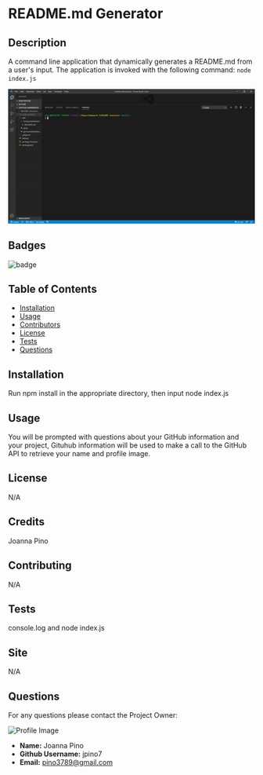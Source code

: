
# README.md Generator

## Description
A command line application that dynamically generates a README.md from a user's input. The application is invoked with the following command: ``` node index.js ```

![Demo](/utils/README.md-Demo.gif)

## Badges
![badge](https://img.shields.io/github/languages/top/jpino7/READMEgenerator)

## Table of Contents
- [Installation](#installation)
- [Usage](#usage)
- [Contributors](#contributing)
- [License](#license)
- [Tests](#tests)
- [Questions](#questions)

## Installation
Run npm install in the appropriate directory, then input node index.js

## Usage
You will be prompted with questions about your GitHub information and your project, Gituhub information will be used to make a call to the GitHub API to retrieve your name and profile image.

## License
N/A

## Credits
Joanna Pino

## Contributing
N/A

## Tests
console.log and node index.js

## Site
N/A

## Questions
For any questions please contact the Project Owner: 

![Profile Image](https://avatars3.githubusercontent.com/u/59301610?v=4)

- **Name:** Joanna Pino
- **Github Username:** jpino7
- **Email:** pino3789@gmail.com
